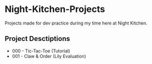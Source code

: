 # Night-Kitchen-Projects
Projects made for dev practice during my time here at Night Kitchen.

## Project Desctiptions
- 000 - Tic-Tac-Toe (Tutorial)
- 001 - Claw & Order (Lily Evaluation)
